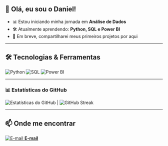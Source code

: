 ## 👋 Olá, eu sou o Daniel!

- 📊 Estou iniciando minha jornada em **Análise de Dados**  
- 🛠️ Atualmente aprendendo: **Python, SQL e Power BI**  
- 📂 Em breve, compartilharei meus primeiros projetos por aqui


---

## 🛠️ Tecnologias & Ferramentas  

![Python](https://img.shields.io/badge/Python-3776AB?style=for-the-badge&logo=python&logoColor=white) 
![SQL](https://img.shields.io/badge/SQL-336791?style=for-the-badge&logo=postgresql&logoColor=white) 
![Power BI](https://img.shields.io/badge/Power%20BI-F2C811?style=for-the-badge&logo=powerbi&logoColor=black)


---

### 📊 Estatísticas do GitHub  

![Estatísticas do GitHub](https://github-readme-stats.vercel.app/api?username=Daniel-Data-Lab&show_icons=true&theme=tokyonight) | ![GitHub Streak](https://streak-stats.demolab.com?user=Daniel-Data-Lab&theme=tokyonight)


---

## 📫 Onde me encontrar  

[![E-mail](https://img.icons8.com/external-tanah-basah-basic-outline-tanah-basah/30/ffffff/external-email-contact-us-tanah-basah-basic-outline-tanah-basah.png) **E-mail**](mailto:artorias8456@gmail.com)
